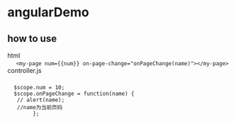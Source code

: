 
# angularDemo
## how to use
   html </br>
      ```
      <my-page num={{num}} on-page-change="onPageChange(name)"></my-page>
       ```
       </br>
   controller.js </br>
  ###
      $scope.num = 10;
      $scope.onPageChange = function(name) {
       // alert(name);
       //name为当前页码
            }; 
     
    
         
          
   
